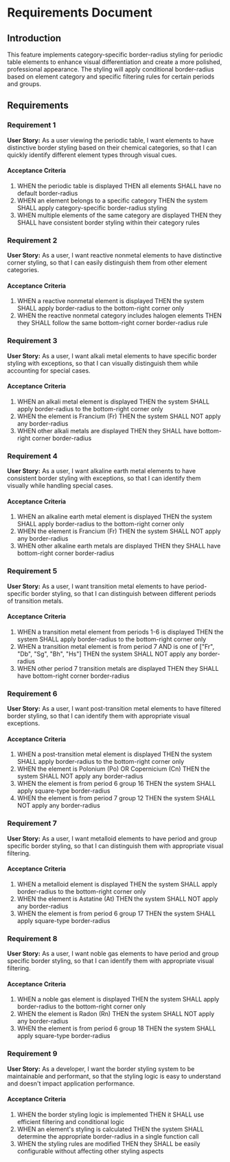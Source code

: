 # Requirements Document

## Introduction

This feature implements category-specific border-radius styling for periodic table elements to enhance visual differentiation and create a more polished, professional appearance. The styling will apply conditional border-radius based on element category and specific filtering rules for certain periods and groups.

## Requirements

### Requirement 1

**User Story:** As a user viewing the periodic table, I want elements to have distinctive border styling based on their chemical categories, so that I can quickly identify different element types through visual cues.

#### Acceptance Criteria

1. WHEN the periodic table is displayed THEN all elements SHALL have no default border-radius
2. WHEN an element belongs to a specific category THEN the system SHALL apply category-specific border-radius styling
3. WHEN multiple elements of the same category are displayed THEN they SHALL have consistent border styling within their category rules

### Requirement 2

**User Story:** As a user, I want reactive nonmetal elements to have distinctive corner styling, so that I can easily distinguish them from other element categories.

#### Acceptance Criteria

1. WHEN a reactive nonmetal element is displayed THEN the system SHALL apply border-radius to the bottom-right corner only
2. WHEN the reactive nonmetal category includes halogen elements THEN they SHALL follow the same bottom-right corner border-radius rule

### Requirement 3

**User Story:** As a user, I want alkali metal elements to have specific border styling with exceptions, so that I can visually distinguish them while accounting for special cases.

#### Acceptance Criteria

1. WHEN an alkali metal element is displayed THEN the system SHALL apply border-radius to the bottom-right corner only
2. WHEN the element is Francium (Fr) THEN the system SHALL NOT apply any border-radius
3. WHEN other alkali metals are displayed THEN they SHALL have bottom-right corner border-radius

### Requirement 4

**User Story:** As a user, I want alkaline earth metal elements to have consistent border styling with exceptions, so that I can identify them visually while handling special cases.

#### Acceptance Criteria

1. WHEN an alkaline earth metal element is displayed THEN the system SHALL apply border-radius to the bottom-right corner only
2. WHEN the element is Francium (Fr) THEN the system SHALL NOT apply any border-radius
3. WHEN other alkaline earth metals are displayed THEN they SHALL have bottom-right corner border-radius

### Requirement 5

**User Story:** As a user, I want transition metal elements to have period-specific border styling, so that I can distinguish between different periods of transition metals.

#### Acceptance Criteria

1. WHEN a transition metal element from periods 1-6 is displayed THEN the system SHALL apply border-radius to the bottom-right corner only
2. WHEN a transition metal element is from period 7 AND is one of ["Fr", "Db", "Sg", "Bh", "Hs"] THEN the system SHALL NOT apply any border-radius
3. WHEN other period 7 transition metals are displayed THEN they SHALL have bottom-right corner border-radius

### Requirement 6

**User Story:** As a user, I want post-transition metal elements to have filtered border styling, so that I can identify them with appropriate visual exceptions.

#### Acceptance Criteria

1. WHEN a post-transition metal element is displayed THEN the system SHALL apply border-radius to the bottom-right corner only
2. WHEN the element is Polonium (Po) OR Copernicium (Cn) THEN the system SHALL NOT apply any border-radius
3. WHEN the element is from period 6 group 16 THEN the system SHALL apply square-type border-radius
4. WHEN the element is from period 7 group 12 THEN the system SHALL NOT apply any border-radius

### Requirement 7

**User Story:** As a user, I want metalloid elements to have period and group specific border styling, so that I can distinguish them with appropriate visual filtering.

#### Acceptance Criteria

1. WHEN a metalloid element is displayed THEN the system SHALL apply border-radius to the bottom-right corner only
2. WHEN the element is Astatine (At) THEN the system SHALL NOT apply any border-radius
3. WHEN the element is from period 6 group 17 THEN the system SHALL apply square-type border-radius

### Requirement 8

**User Story:** As a user, I want noble gas elements to have period and group specific border styling, so that I can identify them with appropriate visual filtering.

#### Acceptance Criteria

1. WHEN a noble gas element is displayed THEN the system SHALL apply border-radius to the bottom-right corner only
2. WHEN the element is Radon (Rn) THEN the system SHALL NOT apply any border-radius
3. WHEN the element is from period 6 group 18 THEN the system SHALL apply square-type border-radius

### Requirement 9

**User Story:** As a developer, I want the border styling system to be maintainable and performant, so that the styling logic is easy to understand and doesn't impact application performance.

#### Acceptance Criteria

1. WHEN the border styling logic is implemented THEN it SHALL use efficient filtering and conditional logic
2. WHEN an element's styling is calculated THEN the system SHALL determine the appropriate border-radius in a single function call
3. WHEN the styling rules are modified THEN they SHALL be easily configurable without affecting other styling aspects
